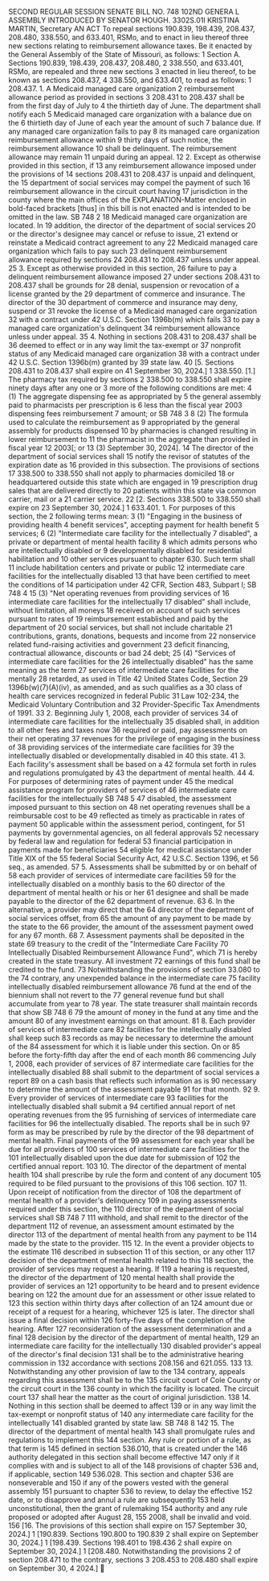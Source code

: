SECOND REGULAR SESSION
SENATE BILL NO. 748
102ND GENERA L ASSEMBLY
INTRODUCED BY SENATOR HOUGH.
3302S.01I KRISTINA MARTIN, Secretary
AN ACT
To repeal sections 190.839, 198.439, 208.437, 208.480, 338.550, and 633.401, RSMo, and to enact
in lieu thereof three new sections relating to reimbursement allowance taxes.
Be it enacted by the General Assembly of the State of Missouri, as follows:
1 Section A. Sections 190.839, 198.439, 208.437, 208.480,
2 338.550, and 633.401, RSMo, are repealed and three new sections
3 enacted in lieu thereof, to be known as sections 208.437,
4 338.550, and 633.401, to read as follows:
1 208.437. 1. A Medicaid managed care organization
2 reimbursement allowance period as provided in sections
3 208.431 to 208.437 shall be from the first day of July to
4 the thirtieth day of June. The department shall notify each
5 Medicaid managed care organization with a balance due on the
6 thirtieth day of June of each year the amount of such
7 balance due. If any managed care organization fails to pay
8 its managed care organization reimbursement allowance within
9 thirty days of such notice, the reimbursement allowance
10 shall be delinquent. The reimbursement allowance may remain
11 unpaid during an appeal.
12 2. Except as otherwise provided in this section, if
13 any reimbursement allowance imposed under the provisions of
14 sections 208.431 to 208.437 is unpaid and delinquent, the
15 department of social services may compel the payment of such
16 reimbursement allowance in the circuit court having
17 jurisdiction in the county where the main offices of the
EXPLANATION-Matter enclosed in bold-faced brackets [thus] in this bill is not enacted
and is intended to be omitted in the law.
SB 748 2
18 Medicaid managed care organization are located. In
19 addition, the director of the department of social services
20 or the director's designee may cancel or refuse to issue,
21 extend or reinstate a Medicaid contract agreement to any
22 Medicaid managed care organization which fails to pay such
23 delinquent reimbursement allowance required by sections
24 208.431 to 208.437 unless under appeal.
25 3. Except as otherwise provided in this section,
26 failure to pay a delinquent reimbursement allowance imposed
27 under sections 208.431 to 208.437 shall be grounds for
28 denial, suspension or revocation of a license granted by the
29 department of commerce and insurance. The director of the
30 department of commerce and insurance may deny, suspend or
31 revoke the license of a Medicaid managed care organization
32 with a contract under 42 U.S.C. Section 1396b(m) which fails
33 to pay a managed care organization's delinquent
34 reimbursement allowance unless under appeal.
35 4. Nothing in sections 208.431 to 208.437 shall be
36 deemed to effect or in any way limit the tax-exempt or
37 nonprofit status of any Medicaid managed care organization
38 with a contract under 42 U.S.C. Section 1396b(m) granted by
39 state law.
40 [5. Sections 208.431 to 208.437 shall expire on
41 September 30, 2024.]
1 338.550. [1.] The pharmacy tax required by sections
2 338.500 to 338.550 shall expire ninety days after any one or
3 more of the following conditions are met:
4 (1) The aggregate dispensing fee as appropriated by
5 the general assembly paid to pharmacists per prescription is
6 less than the fiscal year 2003 dispensing fees reimbursement
7 amount; or
SB 748 3
8 (2) The formula used to calculate the reimbursement as
9 appropriated by the general assembly for products dispensed
10 by pharmacies is changed resulting in lower reimbursement to
11 the pharmacist in the aggregate than provided in fiscal year
12 2003[; or
13 (3) September 30, 2024].
14 The director of the department of social services shall
15 notify the revisor of statutes of the expiration date as
16 provided in this subsection. The provisions of sections
17 338.500 to 338.550 shall not apply to pharmacies domiciled
18 or headquartered outside this state which are engaged in
19 prescription drug sales that are delivered directly to
20 patients within this state via common carrier, mail or a
21 carrier service.
22 [2. Sections 338.500 to 338.550 shall expire on
23 September 30, 2024.]
1 633.401. 1. For purposes of this section, the
2 following terms mean:
3 (1) "Engaging in the business of providing health
4 benefit services", accepting payment for health benefit
5 services;
6 (2) "Intermediate care facility for the intellectually
7 disabled", a private or department of mental health facility
8 which admits persons who are intellectually disabled or
9 developmentally disabled for residential habilitation and
10 other services pursuant to chapter 630. Such term shall
11 include habilitation centers and private or public
12 intermediate care facilities for the intellectually disabled
13 that have been certified to meet the conditions of
14 participation under 42 CFR, Section 483, Subpart I;
SB 748 4
15 (3) "Net operating revenues from providing services of
16 intermediate care facilities for the intellectually
17 disabled" shall include, without limitation, all moneys
18 received on account of such services pursuant to rates of
19 reimbursement established and paid by the department of
20 social services, but shall not include charitable
21 contributions, grants, donations, bequests and income from
22 nonservice related fund-raising activities and government
23 deficit financing, contractual allowance, discounts or bad
24 debt;
25 (4) "Services of intermediate care facilities for the
26 intellectually disabled" has the same meaning as the term
27 services of intermediate care facilities for the mentally
28 retarded, as used in Title 42 United States Code, Section
29 1396b(w)(7)(A)(iv), as amended, and as such qualifies as a
30 class of health care services recognized in federal Public
31 Law 102-234, the Medicaid Voluntary Contribution and
32 Provider-Specific Tax Amendments of 1991.
33 2. Beginning July 1, 2008, each provider of services
34 of intermediate care facilities for the intellectually
35 disabled shall, in addition to all other fees and taxes now
36 required or paid, pay assessments on their net operating
37 revenues for the privilege of engaging in the business of
38 providing services of the intermediate care facilities for
39 the intellectually disabled or developmentally disabled in
40 this state.
41 3. Each facility's assessment shall be based on a
42 formula set forth in rules and regulations promulgated by
43 the department of mental health.
44 4. For purposes of determining rates of payment under
45 the medical assistance program for providers of services of
46 intermediate care facilities for the intellectually
SB 748 5
47 disabled, the assessment imposed pursuant to this section on
48 net operating revenues shall be a reimbursable cost to be
49 reflected as timely as practicable in rates of payment
50 applicable within the assessment period, contingent, for
51 payments by governmental agencies, on all federal approvals
52 necessary by federal law and regulation for federal
53 financial participation in payments made for beneficiaries
54 eligible for medical assistance under Title XIX of the
55 federal Social Security Act, 42 U.S.C. Section 1396, et
56 seq., as amended.
57 5. Assessments shall be submitted by or on behalf of
58 each provider of services of intermediate care facilities
59 for the intellectually disabled on a monthly basis to the
60 director of the department of mental health or his or her
61 designee and shall be made payable to the director of the
62 department of revenue.
63 6. In the alternative, a provider may direct that the
64 director of the department of social services offset, from
65 the amount of any payment to be made by the state to the
66 provider, the amount of the assessment payment owed for any
67 month.
68 7. Assessment payments shall be deposited in the state
69 treasury to the credit of the "Intermediate Care Facility
70 Intellectually Disabled Reimbursement Allowance Fund", which
71 is hereby created in the state treasury. All investment
72 earnings of this fund shall be credited to the fund.
73 Notwithstanding the provisions of section 33.080 to the
74 contrary, any unexpended balance in the intermediate care
75 facility intellectually disabled reimbursement allowance
76 fund at the end of the biennium shall not revert to the
77 general revenue fund but shall accumulate from year to
78 year. The state treasurer shall maintain records that show
SB 748 6
79 the amount of money in the fund at any time and the amount
80 of any investment earnings on that amount.
81 8. Each provider of services of intermediate care
82 facilities for the intellectually disabled shall keep such
83 records as may be necessary to determine the amount of the
84 assessment for which it is liable under this section. On or
85 before the forty-fifth day after the end of each month
86 commencing July 1, 2008, each provider of services of
87 intermediate care facilities for the intellectually disabled
88 shall submit to the department of social services a report
89 on a cash basis that reflects such information as is
90 necessary to determine the amount of the assessment payable
91 for that month.
92 9. Every provider of services of intermediate care
93 facilities for the intellectually disabled shall submit a
94 certified annual report of net operating revenues from the
95 furnishing of services of intermediate care facilities for
96 the intellectually disabled. The reports shall be in such
97 form as may be prescribed by rule by the director of the
98 department of mental health. Final payments of the
99 assessment for each year shall be due for all providers of
100 services of intermediate care facilities for the
101 intellectually disabled upon the due date for submission of
102 the certified annual report.
103 10. The director of the department of mental health
104 shall prescribe by rule the form and content of any document
105 required to be filed pursuant to the provisions of this
106 section.
107 11. Upon receipt of notification from the director of
108 the department of mental health of a provider's delinquency
109 in paying assessments required under this section, the
110 director of the department of social services shall
SB 748 7
111 withhold, and shall remit to the director of the department
112 of revenue, an assessment amount estimated by the director
113 of the department of mental health from any payment to be
114 made by the state to the provider.
115 12. In the event a provider objects to the estimate
116 described in subsection 11 of this section, or any other
117 decision of the department of mental health related to this
118 section, the provider of services may request a hearing. If
119 a hearing is requested, the director of the department of
120 mental health shall provide the provider of services an
121 opportunity to be heard and to present evidence bearing on
122 the amount due for an assessment or other issue related to
123 this section within thirty days after collection of an
124 amount due or receipt of a request for a hearing, whichever
125 is later. The director shall issue a final decision within
126 forty-five days of the completion of the hearing. After
127 reconsideration of the assessment determination and a final
128 decision by the director of the department of mental health,
129 an intermediate care facility for the intellectually
130 disabled provider's appeal of the director's final decision
131 shall be to the administrative hearing commission in
132 accordance with sections 208.156 and 621.055.
133 13. Notwithstanding any other provision of law to the
134 contrary, appeals regarding this assessment shall be to the
135 circuit court of Cole County or the circuit court in the
136 county in which the facility is located. The circuit court
137 shall hear the matter as the court of original jurisdiction.
138 14. Nothing in this section shall be deemed to affect
139 or in any way limit the tax-exempt or nonprofit status of
140 any intermediate care facility for the intellectually
141 disabled granted by state law.
SB 748 8
142 15. The director of the department of mental health
143 shall promulgate rules and regulations to implement this
144 section. Any rule or portion of a rule, as that term is
145 defined in section 536.010, that is created under the
146 authority delegated in this section shall become effective
147 only if it complies with and is subject to all of the
148 provisions of chapter 536 and, if applicable, section
149 536.028. This section and chapter 536 are nonseverable and
150 if any of the powers vested with the general assembly
151 pursuant to chapter 536 to review, to delay the effective
152 date, or to disapprove and annul a rule are subsequently
153 held unconstitutional, then the grant of rulemaking
154 authority and any rule proposed or adopted after August 28,
155 2008, shall be invalid and void.
156 [16. The provisions of this section shall expire on
157 September 30, 2024.]
1 [190.839. Sections 190.800 to 190.839
2 shall expire on September 30, 2024.]
1 [198.439. Sections 198.401 to 198.436
2 shall expire on September 30, 2024.]
1 [208.480. Notwithstanding the provisions
2 of section 208.471 to the contrary, sections
3 208.453 to 208.480 shall expire on September 30,
4 2024.]
